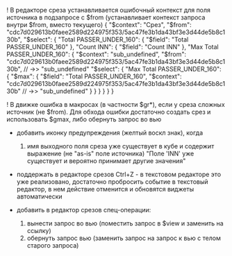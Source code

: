 
! В редакторе среза устанавливается ошибочный контекст для поля источника в подзапросе с $from (устанавливает контекст запроса внутри $from, вместо текущего)
    {
      "$context": "Срез",
      "$from": "cdc7d029613b0faee2589d224975f353/5ac47fe3b1da43bf3e3d44de5b8c130b",
      "$select": {
        "Total PASSER_UNDER_160": {
          "$field": "Total PASSER_UNDER_160"
        },
        "Count INN": {
          "$field": "Count INN"
        },
        "Max Total PASSER_UNDER_160": {
          "$context": "sub_undefined",
          "$from": "cdc7d029613b0faee2589d224975f353/5ac47fe3b1da43bf3e3d44de5b8c130b", // ->> "sub_undefined"
          "$select": {
            "Max Total PASSER_UNDER_160": {
              "$max": {
                "$field": "Total PASSER_UNDER_160",
                "$context": "cdc7d029613b0faee2589d224975f353/5ac47fe3b1da43bf3e3d44de5b8c130b" // ->> "sub_undefined"
              }
            }
          }
        }
      }
    }

! В движке ошибка в макросах (в частности $gr*), если у среза сложных источник (не $from).
Для обхода ошибки достаточно создать срез и использовать $gmax, либо обернуть запрос во вью

+ добавить иконку предупреждения (желтый воскл знак), когда
    1) имя выходного поля среза уже существует в кубе и содержит выражение (не "as-is" поле источника)
        "Поле 'INN' уже существует и вероятно принимает другие значения"

+ поддержать в редакторе срезов Ctrl+Z - в текстовом редакторе это уже реализовано,
достаточно пробросить событие в текстовый редактор, в нем действие отменится и обновятся виджеты автоматически

+ добавить в редактор срезов спец-операции:
    1) вынести запрос во вью (поместить запрос в $view и заменить на ссылку)
    2) обернуть запрос вью (заменить запрос на запрос к вью с телом старого запроса)
